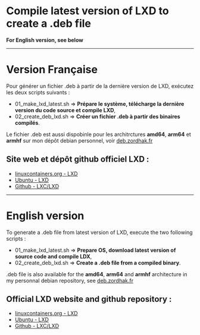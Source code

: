 Compile latest version of LXD to create a .deb file
===================================================

**For English version, see below**

---

# Version Française

Pour générer un fichier .deb à partir de la dernière version de LXD, exécutez les deux scripts suivants :
+ 01_make_lxd_latest.sh => **Prépare le système, télécharge la dernière version du code source et compile LXD**,
+ 02_create_deb_lxd.sh => **Créer un fichier .deb à partir des binaires compilés**.

Le fichier .deb est aussi dispobinle pour les architrctures **amd64**, **arm64** et **armhf** sur mon dépôt debian personnel, voir [deb.zordhak.fr](https://deb.zordhak.fr)

## Site web et dépôt github officiel LXD :
+ [linuxcontainers.org - LXD](https://linuxcontainers.org/lxd/)
+ [Ubuntu - LXD](https://www.ubuntu.com/containers/lxd)
+ [Github - LXC/LXD](https://github.com/lxc/lxd)

---

# English version

To generate a .deb file from latest version of LXD, execute the two following scripts :
+ 01_make_lxd_latest.sh => **Prepare OS, download latest version of source code and compile LDX**,
+ 02_create_deb_lxd.sh => **Create a .deb file from a compiled binary**.

.deb file is also available for the **amd64**, **arm64** and **armhf** architecture in my personnal debian repository, see [deb.zordhak.fr](https://deb.zordhak.fr)

## Official LXD website and github repository :
+ [linuxcontainers.org - LXD](https://linuxcontainers.org/lxd/)
+ [Ubuntu - LXD](https://www.ubuntu.com/containers/lxd)
+ [Github - LXC/LXD](https://github.com/lxc/lxd)
